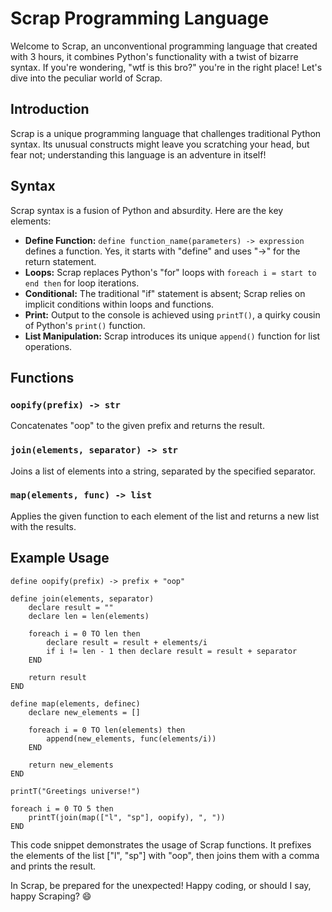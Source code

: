 # Scrap Programming Language

Welcome to Scrap, an unconventional programming language that created with 3 hours, it combines Python's functionality with a twist of bizarre syntax. If you're wondering, "wtf is this bro?" you're in the right place! Let's dive into the peculiar world of Scrap.

## Introduction

Scrap is a unique programming language that challenges traditional Python syntax. Its unusual constructs might leave you scratching your head, but fear not; understanding this language is an adventure in itself!

## Syntax

Scrap syntax is a fusion of Python and absurdity. Here are the key elements:

- **Define Function:** `define function_name(parameters) -> expression` defines a function. Yes, it starts with "define" and uses "->" for the return statement.
- **Loops:** Scrap replaces Python's "for" loops with `foreach i = start to end then` for loop iterations.
- **Conditional:** The traditional "if" statement is absent; Scrap relies on implicit conditions within loops and functions.
- **Print:** Output to the console is achieved using `printT()`, a quirky cousin of Python's `print()` function.
- **List Manipulation:** Scrap introduces its unique `append()` function for list operations.

## Functions

### `oopify(prefix) -> str`
Concatenates "oop" to the given prefix and returns the result.

### `join(elements, separator) -> str`
Joins a list of elements into a string, separated by the specified separator.

### `map(elements, func) -> list`
Applies the given function to each element of the list and returns a new list with the results.

## Example Usage

```
define oopify(prefix) -> prefix + "oop"

define join(elements, separator)
	declare result = ""
	declare len = len(elements)

	foreach i = 0 TO len then
		declare result = result + elements/i
		if i != len - 1 then declare result = result + separator
	END

	return result
END

define map(elements, definec)
	declare new_elements = []

	foreach i = 0 TO len(elements) then
		append(new_elements, func(elements/i))
	END

	return new_elements
END

printT("Greetings universe!")

foreach i = 0 TO 5 then
	printT(join(map(["l", "sp"], oopify), ", "))
END
```
This code snippet demonstrates the usage of Scrap functions. It prefixes the elements of the list ["l", "sp"] with "oop", then joins them with a comma and prints the result.

In Scrap, be prepared for the unexpected! Happy coding, or should I say, happy Scraping? 😄
